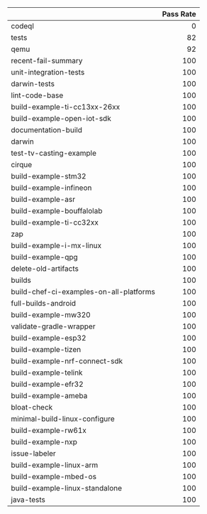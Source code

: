 |                                         |   Pass Rate |
|:----------------------------------------|------------:|
| codeql                                  |           0 |
| tests                                   |          82 |
| qemu                                    |          92 |
| recent-fail-summary                     |         100 |
| unit-integration-tests                  |         100 |
| darwin-tests                            |         100 |
| lint-code-base                          |         100 |
| build-example-ti-cc13xx-26xx            |         100 |
| build-example-open-iot-sdk              |         100 |
| documentation-build                     |         100 |
| darwin                                  |         100 |
| test-tv-casting-example                 |         100 |
| cirque                                  |         100 |
| build-example-stm32                     |         100 |
| build-example-infineon                  |         100 |
| build-example-asr                       |         100 |
| build-example-bouffalolab               |         100 |
| build-example-ti-cc32xx                 |         100 |
| zap                                     |         100 |
| build-example-i-mx-linux                |         100 |
| build-example-qpg                       |         100 |
| delete-old-artifacts                    |         100 |
| builds                                  |         100 |
| build-chef-ci-examples-on-all-platforms |         100 |
| full-builds-android                     |         100 |
| build-example-mw320                     |         100 |
| validate-gradle-wrapper                 |         100 |
| build-example-esp32                     |         100 |
| build-example-tizen                     |         100 |
| build-example-nrf-connect-sdk           |         100 |
| build-example-telink                    |         100 |
| build-example-efr32                     |         100 |
| build-example-ameba                     |         100 |
| bloat-check                             |         100 |
| minimal-build-linux-configure           |         100 |
| build-example-rw61x                     |         100 |
| build-example-nxp                       |         100 |
| issue-labeler                           |         100 |
| build-example-linux-arm                 |         100 |
| build-example-mbed-os                   |         100 |
| build-example-linux-standalone          |         100 |
| java-tests                              |         100 |
